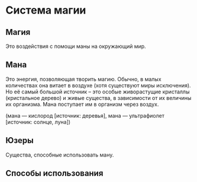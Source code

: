 # Система магии

## Магия

Это воздействия с помощи маны на окружающий мир.

## Мана

Это энергия, позволяющая творить магию. Обычно, в малых количествах она витает в воздухе (хотя существуют миры исключения). Но её самый большой источник – это особые живорастущие кристаллы (кристальное дерево) и живые существа, в зависимости от их величины их организма. Мана поступает им в организм через воздух.

(мана — кислород [источник: деревья], мана — ультрафиолет [источник: солнце, луна])

## Юзеры

Существа, способные использовать ману.

## Способы использования

